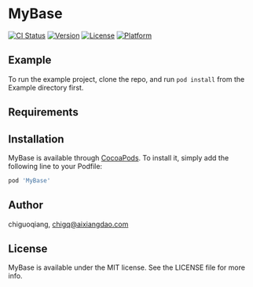 # MyBase

[![CI Status](https://img.shields.io/travis/chiguoqiang/MyBase.svg?style=flat)](https://travis-ci.org/chiguoqiang/MyBase)
[![Version](https://img.shields.io/cocoapods/v/MyBase.svg?style=flat)](https://cocoapods.org/pods/MyBase)
[![License](https://img.shields.io/cocoapods/l/MyBase.svg?style=flat)](https://cocoapods.org/pods/MyBase)
[![Platform](https://img.shields.io/cocoapods/p/MyBase.svg?style=flat)](https://cocoapods.org/pods/MyBase)

## Example

To run the example project, clone the repo, and run `pod install` from the Example directory first.

## Requirements

## Installation

MyBase is available through [CocoaPods](https://cocoapods.org). To install
it, simply add the following line to your Podfile:

```ruby
pod 'MyBase'
```

## Author

chiguoqiang, chigq@aixiangdao.com

## License

MyBase is available under the MIT license. See the LICENSE file for more info.

